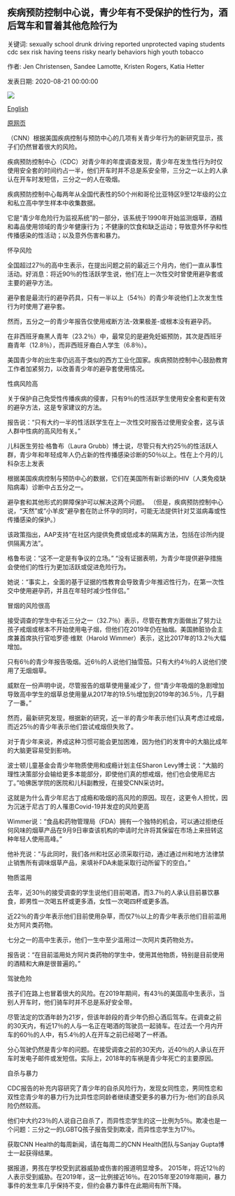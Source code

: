 ## 疾病预防控制中心说，青少年有不受保护的性行为，酒后驾车和冒着其他危险行为

关键词: sexually school drunk driving reported unprotected vaping students cdc sex risk having teens risky nearly behaviors high youth tobacco

作者: Jen Christensen, Sandee Lamotte, Kristen Rogers, Katia Hetter

发表日期: 2020-08-21 00:00:00

![](https://cdn.cnn.com/cnnnext/dam/assets/160721153001-teens-park-stock-super-tease.jpg)

[English](Teens%20are%20having%20unprotected%20sex%2C%20driving%20drunk%20and%20vaping%20among%20other%20risky%20behaviors%2C%20CDC%20says.md)

[原网页](https://edition.cnn.com/2020/08/21/health/teens-unsafe-behavior-health-risks-wellness/index.html)

（CNN）根据美国疾病控制与预防中心的几项有关青少年行为的新研究显示，孩子们仍然冒着很大的风险。

疾病预防控制中心（CDC）对青少年的年度调查发现，青少年在发生性行为时仅使用安全套的时间约占一半，他们开车时并不总是系安全带，三分之一以上的人承认在开车时发短信，三分之一的人在吸烟。

疾病预防控制中心每两年从全国代表性的50个州和哥伦比亚特区9至12年级的公立和私立高中学生样本中收集数据。

它是“青少年危险行为监视系统”的一部分，该系统于1990年开始监测烟草，酒精和毒品使用领域的青少年健康行为；不健康的饮食和缺乏运动；导致意外怀孕和性传播感染的性活动；以及意外伤害和暴力。

怀孕风险

全国超过27％的高中生表示，在提出问题之前的最近三个月内，他们一直从事性活动。好消息：将近90％的性活跃学生说，他们在上一次性交时曾使用避孕套或主要的避孕方法。

避孕套是最流行的避孕药具，只有一半以上（54％）的青少年说他们上次发生性行为时使用了避孕套。

然而，五分之一的青少年报告仅使用戒断方法-效果极差-或根本没有避孕药。

在非西班牙裔黑人青年（23.2％）中，最常见的是避免妊娠预防，其次是西班牙裔青年（12.8％），而非西班牙裔白人学生（6.8％）。

美国青少年的出生率仍远高于类似的西方工业化国家。疾病预防控制中心鼓励教育工作者加紧努力，以改善青少年的避孕套使用情况。

性病风险高

关于保护自己免受性传播疾病的侵害，只有9％的性活跃学生使用安全套和更有效的避孕方法，这是专家建议的方法。

报告说：“只有大约一半的性活跃学生在上一次性交时报告过使用安全套，这与该人群中性病的高风险有关。”

儿科医生劳拉·格鲁布（Laura Grubb）博士说，尽管只有大约25％的性活跃人群，青少年和年轻成年人仍占新的性传播感染诊断的50％以上。性在上个月的儿科杂志上发表

根据美国疾病控制与预防中心的数据，它们在美国所有新诊断的HIV（人类免疫缺陷病毒）诊断中占五分之一。

避孕套和其他形式的屏障保护可以解决这两个问题。 （但是，疾病预防控制中心说，“天然”或“小羊皮”避孕套在防止怀孕的同时，可能无法提供针对艾滋病毒或性传播感染的保护。）

该政策指出，AAP支持“在社区内提供免费或低成本的隔离方法，包括在诊所内提供隔离方法”。

格鲁布说：“这不一定是有争议的立场。” “没有证据表明，为青少年提供避孕措施会使他们的性行为更加活跃或促进危险行为。

她说：“事实上，全面的基于证据的性教育会导致青少年推迟性行为，在第一次性交中使用避孕药，并且在年轻时减少性伴侣。”

冒烟的风险很高

接受调查的学生中有近三分之一（32.7％）表示，尽管在教育方面做出了努力让孩子戒烟或根本不开始使用电子烟，但他们在2019年仍在抽烟。美国肺脏协会主席兼首席执行官哈罗德·维默（Harold Wimmer）表示，这比2017年的13.2％大幅增加。

只有6％的青少年报告吸烟。近6％的人说他们抽雪茄。只有大约4％的人说他们使用了无烟烟草。

威默在一份声明中说，尽管报告的烟草使用量减少了，但“青少年吸烟的急剧增加导致高中学生的烟草总使用量从2017年的19.5％增加到2019年的36.5％，几乎翻了一番。”

然而，最新研究发现，根据新的研究，近一半的青少年表示他们认真考虑过戒烟，而近25％的青少年表示他们尝试戒烟但失败了。

对于青少年来说，养成这种习惯可能会更加困难，因为他们的发育中的大脑比成年的大脑更容易受到影响。

波士顿儿童基金会青少年物质使用和成瘾计划主任Sharon Levy博士说：“大脑的理性决策部分会输给更多本能部分，即使他们真的想戒烟，他们也会使用尼古丁。”哈佛医学院的医院和儿科副教授，在接受CNN采访时。

这就是为什么青少年尼古丁成瘾和吸烟的高风险的原因。现在，这更令人担忧，因为沉迷于尼古丁的人罹患Covid-19并发症的风险更高

Wimmer说：“食品和药物管理局（FDA）拥有一个独特的机会，可以通过拒绝任何风味的烟草产品在9月9日审查该机构的申请时允许将其保留在市场上来扭转这种年轻人使用高峰。”

他补充说：“与此同时，我们各州和社区必须采取行动，通过通过州和地方法律禁止销售所有调味烟草产品，来填补FDA未能采取行动所留下的空白。”

物质滥用

去年，近30％的接受调查的学生说他们目前喝酒，而3.7％的人承认目前暴饮暴食，即男性一次喝五杯或更多酒，女性一次喝四杯或更多酒。

近22％的青少年表示他们目前使用杂草，而仅7％以上的青少年表示他们目前滥用处方阿片类药物。

七分之一的高中生表示，他们一生中至少滥用过一次阿片类药物处方。

报告说：“在目前滥用处方阿片类药物的学生中，使用其他物质，特别是目前使用的酒精和大麻是很普遍的。”

驾驶危险

孩子们在路上也冒着很大的风险。在2019年期间，有43％的美国高中生表示，当别人开车时，他们骑车时并不总是系好安全带。

尽管法定的饮酒年龄为21岁，但该年龄段的青少年仍担心酒后驾车。在调查之前的30天内，有近17％的人与一名正在喝酒的驾驶员一起骑车。在过去一个月内开车的60％的人中，有5.4％的人在开车之前已经喝了一杯酒。

分心驾驶仍然是青少年的问题。在接受调查之前的30天内，近40％的人承认在开车时发电子邮件或发短信。实际上，2018年的车祸是青少年死亡的主要原因。

自杀与暴力

CDC报告的补充内容研究了青少年的自杀风险行为，发现女同性恋，男同性恋和双性恋青少年的暴力行为比异性恋同龄者继续遭受更多的暴力行为-他们的自杀风险仍然较高。

他们中大约23％的人说自己自杀了，而异性恋学生的这一比例为5％。欺凌也是一个问题：三分之一的LGBTQ孩子报告受到欺凌，而异性恋学生为17％。

获取CNN Health的每周新闻，请在每周二的CNN Health团队与Sanjay Gupta博士一起获得结果。

据报道，男孩在学校受到武器威胁或伤害的报道明显增多。 2015年，将近12％的人表示受到威胁。在2019年，这一比例接近16％。在2015年至2019年期间，暴力事件的发生率几乎保持不变，但约会暴力事件在此期间有所下降。